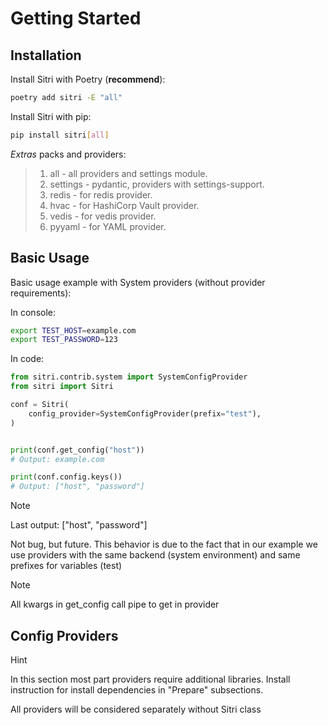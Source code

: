 # Getting Started


## Installation

Install Sitri with Poetry (**recommend**):

```bash
poetry add sitri -E "all"
```

Install Sitri with pip:

```bash
pip install sitri[all]
```

*Extras* packs and providers:

> 1.  all - all providers and settings module.
> 2.  settings - pydantic, providers with settings-support.
> 3.  redis - for redis provider.
> 4.  hvac - for HashiCorp Vault provider.
> 5.  vedis - for vedis provider.
> 6.  pyyaml - for YAML provider.

## Basic Usage

Basic usage example with System providers (without provider
requirements):

In console:

```bash
export TEST_HOST=example.com
export TEST_PASSWORD=123
```

In code:

```python
from sitri.contrib.system import SystemConfigProvider
from sitri import Sitri

conf = Sitri(
    config_provider=SystemConfigProvider(prefix="test"),
)


print(conf.get_config("host"))
# Output: example.com

print(conf.config.keys())
# Output: ["host", "password"]
```

Note

Last output: \[\"host\", \"password\"\]

Not bug, but future. This behavior is due to the fact that in our
example we use providers with the same backend (system environment) and
same prefixes for variables (test)

Note

All kwargs in get\_config call pipe to get in provider

## Config Providers

Hint

In this section most part providers require additional libraries.
Install instruction for install dependencies in \"Prepare\" subsections.

All providers will be considered separately without Sitri class
